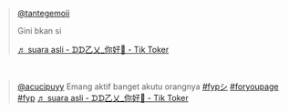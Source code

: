 
<blockquote class="tiktok-embed" cite="https://www.tiktok.com/@tantegemoii/video/7122825572417342747" data-video-id="7122825572417342747" style="max-width: 605px;min-width: 325px;" > <section> <a target="_blank" title="@tantegemoii" href="https://www.tiktok.com/@tantegemoii?refer=embed">@tantegemoii</a> <p>Gini bkan si</p> <a target="_blank" title="♬ suara asli - ᗪᗪ乙乂_你好🔅 - Tik Toker" href="https://www.tiktok.com/music/suara-asli-ᗪᗪ乙乂你好🔅-7114929296976907034?refer=embed">♬ suara asli - ᗪᗪ乙乂_你好🔅 - Tik Toker</a> </section> </blockquote> <script async src="https://www.tiktok.com/embed.js"></script> <br/>

<blockquote class="tiktok-embed" cite="https://www.tiktok.com/@acucipuyy/video/7123975992619683098" data-video-id="7123975992619683098" style="max-width: 605px;min-width: 325px;" > <section> <a target="_blank" title="@acucipuyy" href="https://www.tiktok.com/@acucipuyy?refer=embed">@acucipuyy</a> Emang aktif banget akutu orangnya <a title="fypシ" target="_blank" href="https://www.tiktok.com/tag/fyp%E3%82%B7?refer=embed">#fypシ</a> <a title="foryoupage" target="_blank" href="https://www.tiktok.com/tag/foryoupage?refer=embed">#foryoupage</a> <a title="fyp" target="_blank" href="https://www.tiktok.com/tag/fyp?refer=embed">#fyp</a> <a target="_blank" title="♬ suara asli - ᗪᗪ乙乂_你好🔅 - Tik Toker" href="https://www.tiktok.com/music/suara-asli-ᗪᗪ乙乂你好🔅-7114929296976907034?refer=embed">♬ suara asli - ᗪᗪ乙乂_你好🔅 - Tik Toker</a> </section> </blockquote> <script async src="https://www.tiktok.com/embed.js"></script> <br/>
